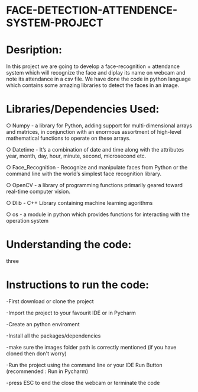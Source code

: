 # FACE-DETECTION-ATTENDENCE-SYSTEM-PROJECT

<h1>Desription:</h1>
In this project we are going to develop a face-recognition + attendance system which will recognize the face and diplay its name on webcam and note its attendance in a csv file. We have done the code in python language which contains some amazing libraries to detect the faces in an image. 

<h1>Libraries/Dependencies Used:</h1>
○ Numpy - a library for Python, adding support for multi-dimensional arrays and matrices, in conjunction with an enormous assortment of high-level mathematical functions to operate on these arrays.


○ Datetime - It’s a combination of date and time along with the attributes year, month, day, hour, minute, second, microsecond etc.

○ Face_Recognition - Recognize and manipulate faces from Python or the command line with the world’s simplest face recognition library.

○ OpenCV - a library of programming functions primarily geared toward real-time computer vision.

○ Dlib - C++ Library containing machine learning agorithms

○ os - a module in python which provides functions for interacting with the operation system

<h1>Understanding the code:</h1>
three 


<h1>Instructions to run the code: </h1>
-First download or clone the project

-Import the project to your favourit IDE or in Pycharm

-Create an python enviroment

-Install all the packages/dependencies

-make sure the images folder path is correctly mentioned (if you have cloned then don't worry)

-Run the project using the command line or your IDE Run Button (recommended : Run in Pycharm)

-press ESC to end the close the webcam or terminate the code
